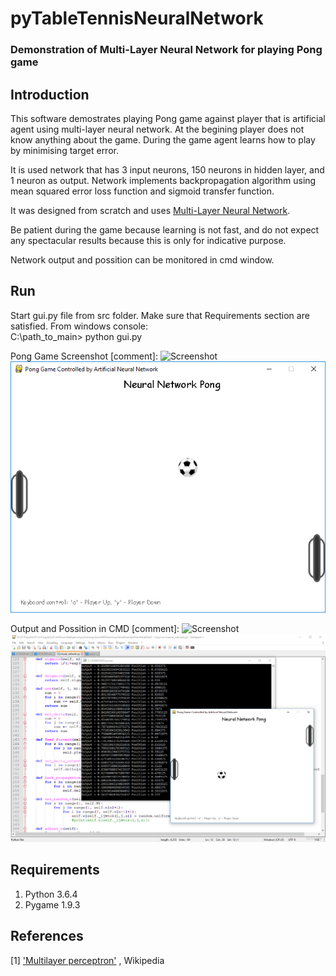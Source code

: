 # pyTableTennisNeuralNetwork
### Demonstration of Multi-Layer Neural Network for playing Pong game 

## Introduction
This software demostrates playing Pong game against player that is artificial agent using multi-layer neural network.
At the begining player does not know anything about the game. During the game agent learns how to play by minimising target error.

It is used network that has 3 input neurons, 150 neurons in hidden layer, and 1 neuron as output.
Network implements backpropagation algorithm using mean squared error loss function and sigmoid transfer function.

It was designed from scratch and uses [Multi-Layer Neural Network](https://en.wikipedia.org/wiki/Multilayer_perceptron).

Be patient during the game because learning is not fast, and do not expect any spectacular results because this is only for indicative purpose.

Network output and possition can be monitored in cmd window.

## Run

Start gui.py file from src folder. Make sure that Requirements section are satisfied.
From windows console:  
C:\path_to_main> python gui.py

Pong Game Screenshot
[comment]: ![Screenshot](file://media/PongGameScreenshot.png)
![Screenshot](media/PongGameScreenshot.png)

Output and Possition in CMD
[comment]: ![Screenshot](file://media/PongGameLayout.png)
![Screenshot](media/PongGameLayout.png)

## Requirements

1. Python 3.6.4
2. Pygame 1.9.3


## References
[1] ['Multilayer perceptron'](https://en.wikipedia.org/wiki/Multilayer_perceptron) , Wikipedia

